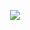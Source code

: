 <p align="center">
  <img src="https://raw.githubusercontent.com/victorsingha/yourBill/main/assets/company.JPG?token=ATR5GMUMICT5TBGJQ6KMALDAZ5V26">
</p>



